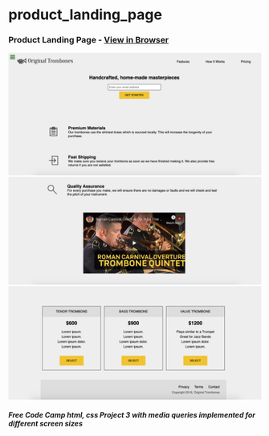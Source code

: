 # product_landing_page
 
### Product Landing Page - [View in Browser](https://sihoonathan.github.io/product_landing_page/)
![screenshot](screenshot1.png)
![screenshot](screenshot2.png)
![screenshot](screenshot3.png)

##### *Free Code Camp html, css Project 3 with media queries implemented for different screen sizes*
